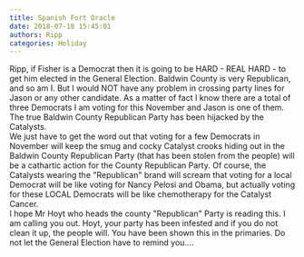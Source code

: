 ```yaml
---
title: Spanish Fort Oracle
date: 2018-07-18 15:45:01
authors: Ripp
categories: Holiday
---
```


 Ripp, if Fisher is a Democrat then it is going to be HARD - REAL HARD - to get him elected in the General Election.  Baldwin County is very Republican, and so am I.
But I would NOT have any problem in crossing party lines for Jason or any other candidate.  As a matter of fact I know there are a total of three Democrats I am voting for this November and Jason is one of them.  The true Baldwin County Republican Party has been hijacked by the Catalysts.  
We just have to get the word out that voting for a few Democrats in November will keep the smug and cocky Catalyst crooks hiding out in the Baldwin County Republican Party (that has been stolen from the people) will be a cathartic action for the County Republican Party.  Of course, the Catalysts wearing the "Republican" brand will scream that voting for a local Democrat will be like voting for Nancy Pelosi and Obama, but actually voting for these LOCAL Democrats will be like chemotherapy for the Catalyst Cancer.  
I hope Mr Hoyt who heads the county "Republican" Party is reading this. I am calling you out.
Hoyt, your party has been infested and if you do not clean it up, the people will.  You have been shown this in the primaries.  Do not let the General Election have to remind you....